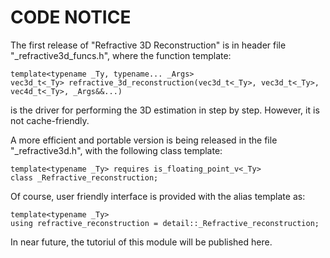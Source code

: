 # CODE NOTICE
The first release of "Refractive 3D Reconstruction" is in header file "_refractive3d_funcs.h", where the function template:
```
template<typename _Ty, typename... _Args>
vec3d_t<_Ty> refractive_3d_reconstruction(vec3d_t<_Ty>, vec3d_t<_Ty>, vec4d_t<_Ty>, _Args&&...)
```
is the driver for performing the 3D estimation in step by step. However, it is not cache-friendly.

A more efficient and portable version is being released in the file "_refractive3d.h", with the following class template:
```
template<typename _Ty> requires is_floating_point_v<_Ty>
class _Refractive_reconstruction;
```
Of course, user friendly interface is provided with the alias template as:
```
template<typename _Ty>
using refractive_reconstruction = detail::_Refractive_reconstruction;
```
In near future, the tutoriul of this module will be published here.
